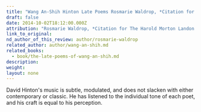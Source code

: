 ```yaml
---
title: "Wang An-Shih Hinton Late Poems Rosmarie Waldrop, *Citation for The Harold Morton Landon Translation Award*"
draft: false
date: 2014-10-02T18:12:00.000Z
attribution: "Rosmarie Waldrop, *Citation for The Harold Morton Landon Translation Award*"
link_to_original:
nd_author_of_this_review: author/rosmarie-waldrop
related_author: author/wang-an-shih.md
related_books:
  - book/the-late-poems-of-wang-an-shih.md
description:
weight:
layout: none
---
```

David Hinton's music is subtle, modulated, and does not slacken with either contemporary or classic. He has listened to the individual tone of each poet, and his craft is equal to his perception.

